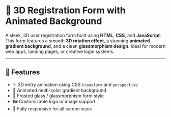 # 🎯 3D Registration Form with Animated Background

A sleek, 3D user registration form built using **HTML**, **CSS**, and **JavaScript**. This form features a smooth **3D rotation effect**, a stunning **animated gradient background**, and a clean **glassmorphism design**. Ideal for modern web apps, landing pages, or creative login systems.

---

## 🌟 Features

- ✨ 3D entry animation using CSS `transform` and `perspective`
- 🌈 Animated multi-color gradient background
- 🧊 Frosted glass / glassmorphism form style
- 🖼️ Customizable logo or image support
- 📱 Fully responsive for all screen sizes

